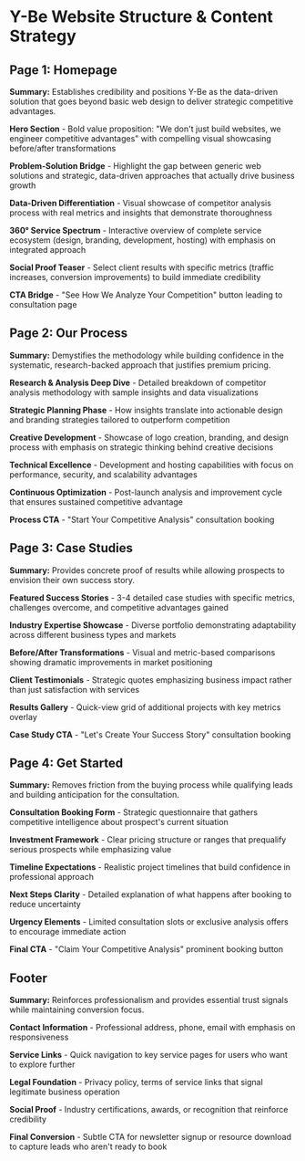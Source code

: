 # Y-Be Website Structure & Content Strategy

## Page 1: Homepage
**Summary:** Establishes credibility and positions Y-Be as the data-driven solution that goes beyond basic web design to deliver strategic competitive advantages.

**Hero Section** - Bold value proposition: "We don't just build websites, we engineer competitive advantages" with compelling visual showcasing before/after transformations

**Problem-Solution Bridge** - Highlight the gap between generic web solutions and strategic, data-driven approaches that actually drive business growth

**Data-Driven Differentiation** - Visual showcase of competitor analysis process with real metrics and insights that demonstrate thoroughness

**360° Service Spectrum** - Interactive overview of complete service ecosystem (design, branding, development, hosting) with emphasis on integrated approach

**Social Proof Teaser** - Select client results with specific metrics (traffic increases, conversion improvements) to build immediate credibility

**CTA Bridge** - "See How We Analyze Your Competition" button leading to consultation page

## Page 2: Our Process
**Summary:** Demystifies the methodology while building confidence in the systematic, research-backed approach that justifies premium pricing.

**Research & Analysis Deep Dive** - Detailed breakdown of competitor analysis methodology with sample insights and data visualizations

**Strategic Planning Phase** - How insights translate into actionable design and branding strategies tailored to outperform competition

**Creative Development** - Showcase of logo creation, branding, and design process with emphasis on strategic thinking behind creative decisions

**Technical Excellence** - Development and hosting capabilities with focus on performance, security, and scalability advantages

**Continuous Optimization** - Post-launch analysis and improvement cycle that ensures sustained competitive advantage

**Process CTA** - "Start Your Competitive Analysis" consultation booking

## Page 3: Case Studies
**Summary:** Provides concrete proof of results while allowing prospects to envision their own success story.

**Featured Success Stories** - 3-4 detailed case studies with specific metrics, challenges overcome, and competitive advantages gained

**Industry Expertise Showcase** - Diverse portfolio demonstrating adaptability across different business types and markets

**Before/After Transformations** - Visual and metric-based comparisons showing dramatic improvements in market positioning

**Client Testimonials** - Strategic quotes emphasizing business impact rather than just satisfaction with services

**Results Gallery** - Quick-view grid of additional projects with key metrics overlay

**Case Study CTA** - "Let's Create Your Success Story" consultation booking

## Page 4: Get Started
**Summary:** Removes friction from the buying process while qualifying leads and building anticipation for the consultation.

**Consultation Booking Form** - Strategic questionnaire that gathers competitive intelligence about prospect's current situation

**Investment Framework** - Clear pricing structure or ranges that prequalify serious prospects while emphasizing value

**Timeline Expectations** - Realistic project timelines that build confidence in professional approach

**Next Steps Clarity** - Detailed explanation of what happens after booking to reduce uncertainty

**Urgency Elements** - Limited consultation slots or exclusive analysis offers to encourage immediate action

**Final CTA** - "Claim Your Competitive Analysis" prominent booking button

## Footer
**Summary:** Reinforces professionalism and provides essential trust signals while maintaining conversion focus.

**Contact Information** - Professional address, phone, email with emphasis on responsiveness

**Service Links** - Quick navigation to key service pages for users who want to explore further

**Legal Foundation** - Privacy policy, terms of service links that signal legitimate business operation

**Social Proof** - Industry certifications, awards, or recognition that reinforce credibility

**Final Conversion** - Subtle CTA for newsletter signup or resource download to capture leads who aren't ready to book
